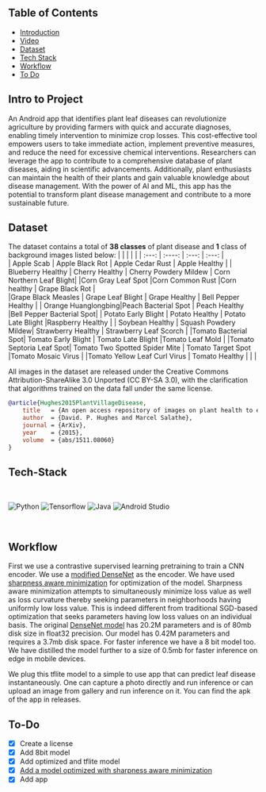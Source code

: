 ## Table of Contents

-   [Introduction](#Intro-to-Project)
-   [Video](#Video-demo-of-app)
-   [Dataset](#Dataset)
-   [Tech Stack](#Tech-Stack)
-   [Workflow](#Workflow)
-   [To Do](#To-Do)

## Intro to Project

An Android app that identifies plant leaf diseases can revolutionize agriculture by providing farmers with quick and accurate diagnoses, enabling timely intervention to minimize crop losses. This cost-effective tool empowers users to take immediate action, implement preventive measures, and reduce the need for excessive chemical interventions. Researchers can leverage the app to contribute to a comprehensive database of plant diseases, aiding in scientific advancements. Additionally, plant enthusiasts can maintain the health of their plants and gain valuable knowledge about disease management. With the power of AI and ML, this app has the potential to transform plant disease management and contribute to a more sustainable future.

## Dataset

The dataset contains a total of **38 classes** of plant disease and **1** class of background images listed below:
| | | | |
| :---: | :----: | :---: | :---: |  
| Apple Scab | Apple Black Rot | Apple Cedar Rust | Apple Healthy |
| Blueberry Healthy | Cherry Healthy | Cherry Powdery Mildew | Corn Northern Leaf Blight|
|Corn Gray Leaf Spot |Corn Common Rust |Corn healthy | Grape Black Rot |  
|Grape Black Measles | Grape Leaf Blight | Grape Healthy | Bell Pepper Healthy |
| Orange Huanglongbing|Peach Bacterial Spot | Peach Healthy |Bell Pepper Bacterial Spot|
| Potato Early Blight | Potato Healthy | Potato Late Blight |Raspberry Healthy |
| Soybean Healthy | Squash Powdery Mildew| Strawberry Healthy | Strawberry Leaf Scorch |
|Tomato Bacterial Spot| Tomato Early Blight | Tomato Late Blight |Tomato Leaf Mold |
|Tomato Septoria Leaf Spot| Tomato Two Spotted Spider Mite | Tomato Target Spot |Tomato Mosaic Virus |
|Tomato Yellow Leaf Curl Virus | Tomato Healthy | | |

All images in the dataset are released under the Creative Commons Attribution-ShareAlike 3.0 Unported (CC BY-SA 3.0), with the clarification that algorithms trained on the data fall under the same license.

```bibtex
@article{Hughes2015PlantVillageDisease,
    title   = {An open access repository of images on plant health to enable the development of mobile disease diagnostics},
    author  = {David. P. Hughes and Marcel Salathe},
    journal = {ArXiv},
    year    = {2015},
    volume  = {abs/1511.08060}
}
```

## Tech-Stack

</br>
<p>
<img alt="Python" src="https://img.shields.io/badge/python%20-%2314354C.svg?&style=for-the-badge&logo=python&logoColor=white"/>
<img alt="Tensorflow" src="https://img.shields.io/badge/TensorFlow-%23FF6F00.svg?style=for-the-badge&logo=TensorFlow&logoColor=white"/>
<img alt="Java" src="https://img.shields.io/badge/java-%23ED8B00.svg?style=for-the-badge&logo=openjdk&logoColor=white"/>  
<img alt="Android Studio" src="https://img.shields.io/badge/Android%20Studio-3DDC84.svg?style=for-the-badge&logo=android-studio&logoColor=white"/>  
</p>
</br>

## Workflow

First we use a contrastive supervised learning pretraining to train a CNN encoder. We use a [modified DenseNet](https://www.sciencedirect.com/science/article/abs/pii/S0927025621005383?via%3Dihub) as the encoder. We have used [sharpness aware minimization](https://arxiv.org/abs/2010.01412) for optimization of the model. Sharpness aware minimization attempts to simultaneously minimize loss value as well as loss curvature thereby seeking parameters in neighborhoods having uniformly low loss value. This is indeed different from traditional SGD-based optimization that seeks parameters having low loss values on an individual basis. The original [DenseNet model](https://arxiv.org/abs/1608.06993) has 20.2M parameters and is of 80mb disk size in float32 precision. Our model has 0.42M parameters and requires a 3.7mb disk space. For faster inference we have a 8 bit model too. We have distilled the model further to a size of 0.5mb for faster inference on edge in mobile devices.

We plug this tflite model to a simple to use app that can predict leaf disease instantaneously. One can capture a photo directly and run inference or can upload an image from gallery and run inference on it. You can find the apk of the app in releases.

## To-Do

-   [x] Create a license
-   [x] Add 8bit model
-   [x] Add optimized and tflite model
-   [x] [Add a model optimized with sharpness aware minimization](https://arxiv.org/abs/2010.01412)
-   [x] Add app
